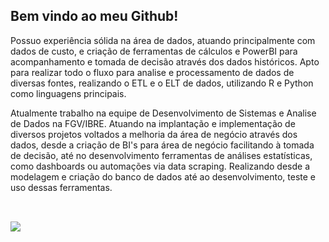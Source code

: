 ## Bem vindo ao meu Github!
Possuo experiência sólida na área de dados, atuando principalmente com dados de custo, e criação de ferramentas de cálculos e PowerBI para acompanhamento e tomada de decisão através dos dados históricos. Apto para realizar todo o fluxo para analise e processamento de dados de diversas fontes, realizando o ETL e o ELT de dados, utilizando R e Python como linguagens principais.

Atualmente trabalho na equipe de Desenvolvimento de Sistemas e Analise de Dados na FGV/IBRE. Atuando na implantação e implementação de diversos projetos voltados a melhoria da área de negócio através dos dados, desde a criação de BI's para área de negócio facilitando à tomada de decisão, até no desenvolvimento ferramentas de análises estatísticas, como dashboards ou automações via data scraping. Realizando desde a modelagem e criação do banco de dados até ao desenvolvimento, teste e uso dessas ferramentas.
##

<br>
<a href="https://www.linkedin.com/in/lucascmenezes/" alt="linkedin" target="_blank"><img src="https://img.shields.io/badge/LinkedIn-%230077B5.svg?&style=flat-square&logo=linkedin&logoColor=white"></a>
